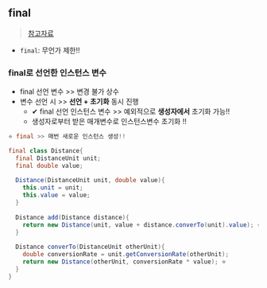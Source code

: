 ## final
> [참고자료](https://sabarada.tistory.com/148)
- `final`: 무언가 제한!!

### final로 선언한 인스턴스 변수
- final 선언 변수 >> 변경 불가 상수
- 변수 선언 시 >> **선언 + 초기화** 동시 진행
  - ✔ final 선언 인스턴스 변수 >> 예외적으로 **생성자에서** 초기화 가능!!
  - 생성자로부터 받은 매개변수로 인스턴스변수 초기화 !!

```java
⭐ final >> 매번 새로운 인스턴스 생성!!

final class Distance{
  final DistanceUnit unit;
  final double value;
  
  Distance(DistanceUnit unit, double value){
    this.unit = unit;
    this.value = value;
  }
  
  Distance add(Distance distance){
    return new Distance(unit, value + distance.converTo(unit).value); ⭐
  }
  
  Distance converTo(DistanceUnit otherUnit){
    double conversionRate = unit.getConversionRate(otherUnit); 
    return new Distance(otherUnit, conversionRate * value); ⭐
  }
}
```
